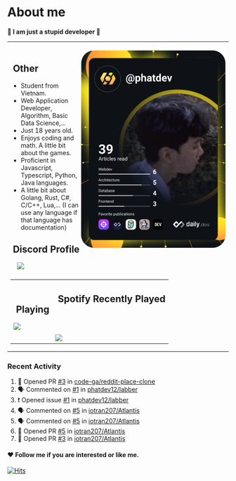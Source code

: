 # About me

<p><b>🤡 I am just a stupid developer 🤡</b></p>

<div>
    <table align="center">
        <tr>
            <td>
                <div align="right">
                    <br/>
                    <img align="right" height="450px" src="https://github.com/phatdev12/phatdev12/blob/main/devcard.svg"/>
                </div>
                <h2> ‍ ‍Other</h2>
                <ul>    
                    <li>Student from Vietnam.</li>
                    <li>Web Application Developer, Algorithm, Basic Data Science,...</li>
                    <li>Just 18 years old.</li>
                    <li>Enjoys coding and math. A little bit about the games.</li>
                    <li>Proficient in Javascript, Typescript, Python, Java languages.</li>
                    <li>A little bit about Golang, Rust, C#, C/C++, Lua,... (I can use any language if that language has documentation)</li>
                </ul>
                <h2> ‍ ‍Discord Profile</h2>
                <span>‍ ‍ ‍ ‍ ‍</span><a href="https://discord.com/users/989176587469586482"><img src="https://discord-readme-badge.vercel.app/api?id=989176587469586482"/></a>
            </td>
        </tr>
        <tr>
            <td>
                <table align="center">
                    <td>
                        <h2> ‍ ‍Playing</h2>
                        <img src="https://spotify-github-profile.vercel.app/api/view?uid=31atwjjntby7tk6j2xodxggmlio4&cover_image=true&theme=compact&show_offline=false&background_color=121212&interchange=false"/>
                    </td>
                    <td>
                        <h2> ‍ ‍Spotify Recently Played</h2>
                        <br/>
                        <br/>
                        <br/>
                        <img align="top" src="https://spotify-recently-played-readme.vercel.app/api?user=31atwjjntby7tk6j2xodxggmlio4&count=5"/>
                    </td>
                </table>
            </td>
        </tr> 
    </table>

</div>

### Recent Activity
<!--START_SECTION:activity-->
1. 💪 Opened PR [#3](https://github.com/code-ga/reddit-place-clone/pull/3) in [code-ga/reddit-place-clone](https://github.com/code-ga/reddit-place-clone)
2. 🗣 Commented on [#1](https://github.com/phatdev12/labber/issues/1#issuecomment-2179805585) in [phatdev12/labber](https://github.com/phatdev12/labber)
3. ❗ Opened issue [#1](https://github.com/phatdev12/labber/issues/1) in [phatdev12/labber](https://github.com/phatdev12/labber)
4. 🗣 Commented on [#5](https://github.com/iotran207/Atlantis/pull/5#issuecomment-2114118493) in [iotran207/Atlantis](https://github.com/iotran207/Atlantis)
5. 🗣 Commented on [#5](https://github.com/iotran207/Atlantis/pull/5#issuecomment-2112687199) in [iotran207/Atlantis](https://github.com/iotran207/Atlantis)
6. 💪 Opened PR [#5](https://github.com/iotran207/Atlantis/pull/5) in [iotran207/Atlantis](https://github.com/iotran207/Atlantis)
7. 💪 Opened PR [#3](https://github.com/iotran207/Atlantis/pull/3) in [iotran207/Atlantis](https://github.com/iotran207/Atlantis)
<!--END_SECTION:activity-->


#### ❤ Follow me if you are interested or like me.

<a href="https://hits.sh/github.com/phatdev12/"><img alt="Hits" src="https://profile-counter.glitch.me/phatdev/count.svg"/></a>

